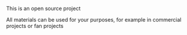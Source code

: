This is an open source project

All materials can be used for your purposes, for example in commercial projects or fan projects
